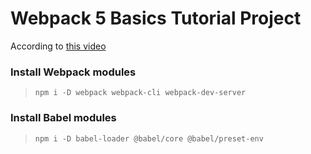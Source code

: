 # Webpack 5 Basics Tutorial Project

According to [this video](https://www.youtube.com/watch?v=TOb1c39m64A)

### Install Webpack modules

> `npm i -D webpack webpack-cli webpack-dev-server`

### Install Babel modules

> `npm i -D babel-loader @babel/core @babel/preset-env`
